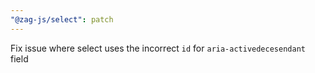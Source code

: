 ```yaml
---
"@zag-js/select": patch
---
```


Fix issue where select uses the incorrect `id` for `aria-activedecesendant` field
